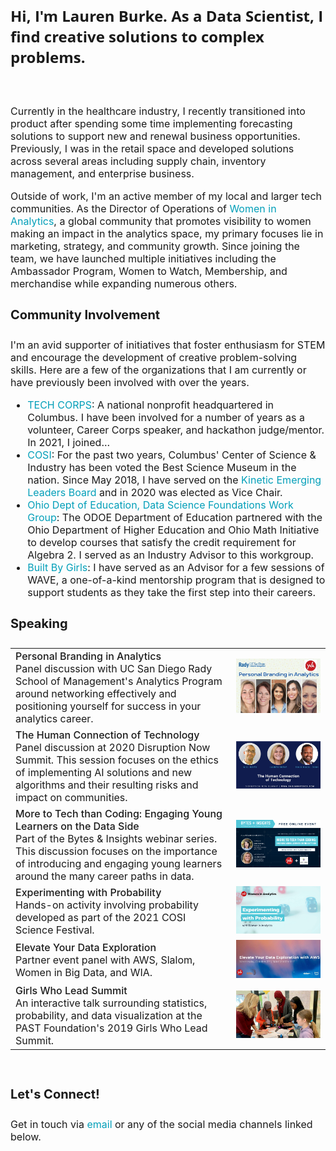 <h3 style="font-size:24px;font-family:Open Sans;">
  Hi, I'm Lauren Burke. As a Data Scientist, I find creative solutions to complex problems.
</h3>

<div style="line-height:20px;"><br></div>

<p style="font-size:16px;">
Currently in the healthcare industry, I recently transitioned into product after spending some time implementing forecasting solutions to support new and renewal business opportunities. Previously, I was in the retail space and developed solutions across several areas including supply chain, inventory management, and enterprise business. 
</p>

<p style="font-size:16px;">
Outside of work, I'm an active member of my local and larger tech communities. As the Director of Operations of <a href="https://womeninanalytics.com" style="text-decoration: none; color:#039fb9">Women in Analytics</a>, a global community that promotes visibility to women making an impact in the analytics space, my primary focuses lie in marketing, strategy, and community growth. Since joining the team, we have launched multiple initiatives including the Ambassador Program, Women to Watch, Membership, and merchandise while expanding numerous others.
</p>

<h4 style="font-size:20px;">
Community Involvement
</h4>

<p style="font-size:16px;"> I'm an avid supporter of initiatives that foster enthusiasm for STEM and encourage the development of creative problem-solving skills. Here are a few of the organizations that I am currently or have previously been involved with over the years. </p>
  
<p style="font-size:16px;">
  <ul style="font-size:16px;">
    <li style="font-size:16px;"><a href="https://techcorps.org/" style="text-decoration: none; color:#039fb9">TECH CORPS</a>: A national nonprofit headquartered in Columbus. I have been involved for a number of years as a volunteer, Career Corps speaker, and hackathon judge/mentor. In 2021, I joined...</li>
    <li style="font-size:16px;"><a href="https://cosi.org/"  style="text-decoration: none; color:#039fb9">COSI</a>: For the past two years, Columbus' Center of Science & Industry has been voted the Best Science Museum in the nation. Since May 2018, I have served on the <a href="https://cosi.org/about-cosi/leadership/kinetic" style="text-decoration: none; color:#039fb9">Kinetic Emerging Leaders Board</a> and in 2020 was elected as Vice Chair.</li>
    <li style="font-size:16px;"><a href="http://education.ohio.gov/Topics/Learning-in-Ohio/Mathematics/Resources-for-Mathematics/Math-Pathways/Data-Science-Foundations"  style="text-decoration: none; color:#039fb9">Ohio Dept of Education, Data Science Foundations Work Group</a>: The ODOE Department of Education partnered with the Ohio Department of Higher Education and Ohio Math Initiative to develop courses that satisfy the credit requirement for Algebra 2. I served as an Industry Advisor to this workgroup.</li>
    <li style="font-size:16px;"><a href="https://www.builtbygirls.com/about-wave" style="text-decoration: none; color:#039fb9">Built By Girls</a>: I have served as an Advisor for a few sessions of WAVE, a one-of-a-kind mentorship program that is designed to support students as they take the first step into their careers.</li>
  </ul>
</p>

<h4 style="font-size:20px;">
Speaking
</h4>


<table style="width:100%; border:none;" cellspacing="10" >
  <tr style="border:none;">
    <td style="border: none;font-size:16px;"><span style="font-weight:550;">Personal Branding in Analytics</span><br>Panel discussion with UC San Diego Rady School of Management's Analytics Program around networking effectively and positioning yourself for success in your analytics career.</td>
    <td style="width:30%;border:none;font-size:16px;"><img src="assets/images/personal-branding-in-analytics.png"></td>
  </tr>
  
  <tr style="border:none;">
     <td style="border: none;font-size:16px;"><span style="font-weight:550;">The Human Connection of Technology</span> <br> Panel discussion at 2020 Disruption Now Summit. This session focuses on the ethics of implementing AI solutions and new algorithms and their resulting risks and impact on communities.</td>
    <td style="width:30%;border:none;font-size:16px;"><img src="assets/images/dnsummit.png"></td>
   </tr>
  
  <tr style="border:none;">
    <td style="border: none;font-size:16px;"><span style="font-weight:550;">More to Tech than Coding: Engaging Young Learners on the Data Side</span><br> Part of the Bytes & Insights webinar series. This discussion focuses on the importance of introducing and engaging young learners around the many career paths in data.</td>
    <td style="width:30%;border:none;font-size:16px;"><img src="assets/images/bi-more-to-tech.png"></td>
  </tr>
  
  <tr style="border:none;">
    <td style="border:none;font-size:16px;"><span style="font-weight:550;">Experimenting with Probability</span><br> Hands-on activity involving probability developed as part of the 2021 COSI Science Festival.</td>
    <td style="width:30%;border:none;font-size:16px;"><img src="assets/images/cosi-sci-fest.jpg"></td>
  </tr>
  
  <tr style="border:none;">
    <td style="border:none;font-size:16px;"><span style="font-weight:550;">Elevate Your Data Exploration</span><br> Partner event panel with AWS, Slalom, Women in Big Data, and WIA.</td>
    <td style="width:30%;border:none;font-size:16px;"><img src="assets/images/elevate-your-data-exploration.jpg"></td>
  </tr>
  
  <tr style="border:none;">
    <td style="border:none;font-size:16px;"><span style="font-weight:550;">Girls Who Lead Summit</span><br>An interactive talk surrounding statistics, probability, and data visualization at the PAST Foundation's 2019 Girls Who Lead Summit.</td>
    <td style="width:30%;border:none;font-size:16px;"><img src="assets/images/girls-who-lead_censored.jpg"></td>
  </tr>
</table>


<br>

<h4 style="font-size:20px;">
Let's Connect!
</h4>
<p style="font-size:16px;">
  Get in touch via <a href="mailto:laurenemilyburke17@gmail.com" style="text-decoration: none; color:#039fb9">email</a> or any of the social media channels linked below.
</p>
